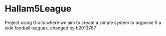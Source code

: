 Hallam5League
=============

Project using Grails where we aim to create a simple system to organise 5 a side football leagues. 
changed by b2013767
